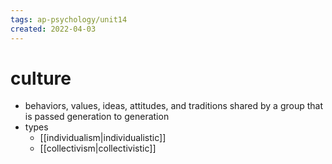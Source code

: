 ```yaml
---
tags: ap-psychology/unit14 
created: 2022-04-03
---
```


# culture

- behaviors, values, ideas, attitudes, and traditions shared by a group that is passed generation to generation
- types
	- [[individualism|individualistic]]
	- [[collectivism|collectivistic]]

<!---->